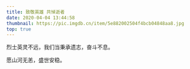 ```yaml
---
title: 致敬英雄 共悼逝者
date: 2020-04-04 13:44:58
thumbnail: https://pic.imgdb.cn/item/5e882002504f4bcb04848aa8.jpg
top: true
---
```

烈士英灵不远，我们当秉承遗志，奋斗不息。

愿山河无恙，盛世安稳。
